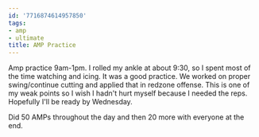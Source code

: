 ```yaml
---
id: '7716874614957850'
tags:
- amp
- ultimate
title: AMP Practice
---
```


Amp practice 9am-1pm. I rolled my ankle at about 9:30, so I spent most of the time watching and icing. It was a good practice. We worked on proper swing/continue cutting and applied that in redzone offense. This is one of my weak points so I wish I hadn't hurt myself because I needed the reps. Hopefully I'll be ready by Wednesday.

Did 50 AMPs throughout the day and then 20 more with everyone at the end.
